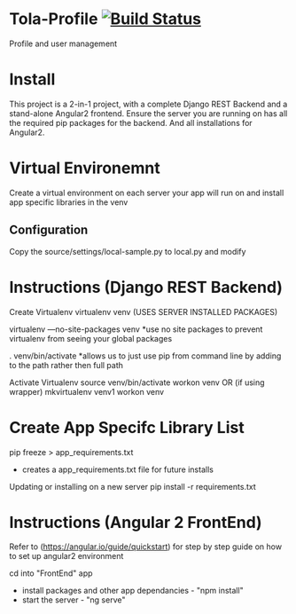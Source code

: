 Tola-Profile [![Build Status](https://travis-ci.org/toladata/TolaProfile.svg?branch=master)](https://travis-ci.org/toladata/TolaProfile)
===
Profile and user management

Install
===
This project is a 2-in-1 project, with a complete Django REST Backend and a stand-alone Angular2 frontend. Ensure the server you are running on has all the required pip packages for the backend. And all installations for Angular2.

Virtual Environemnt
===
Create a virtual environment on each server your app will run on and install
app specific libraries in the venv

## Configuration
Copy the source/settings/local-sample.py to local.py and modify 

Instructions (Django REST Backend)
====
Create Virtualenv
virtualenv venv  (USES SERVER INSTALLED PACKAGES)

virtualenv —no-site-packages venv
*use no site packages to prevent virtualenv from seeing your global packages

. venv/bin/activate
*allows us to just use pip from command line by adding to the path rather then full path


Activate Virtualenv
source venv/bin/activate
workon venv
OR (if using wrapper)
mkvirtualenv venv1
workon venv

Create App Specifc Library List
===
pip freeze > app_requirements.txt
* creates a app_requirements.txt file for future installs

Updating or installing on a new server
pip install -r requirements.txt

Instructions (Angular 2 FrontEnd)
====
Refer to (https://angular.io/guide/quickstart) for step by step guide on how to set up angular2 environment

cd into "FrontEnd" app
* install packages and other app dependancies -
"npm install"
* start the server -
"ng serve"
